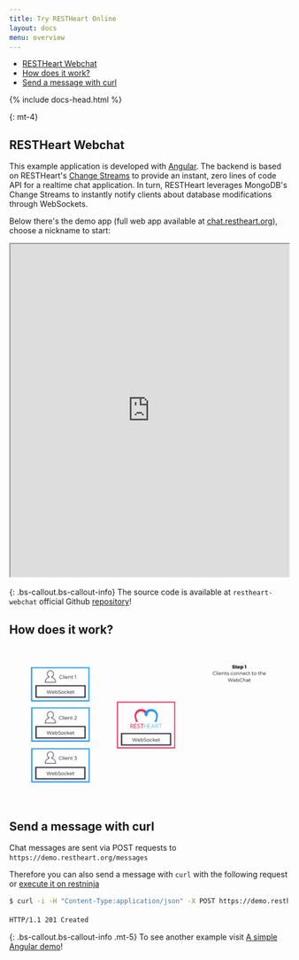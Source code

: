 ```yaml
---
title: Try RESTHeart Online
layout: docs
menu: overview
---
```


<div markdown="1" class="d-none d-xl-block col-xl-2 order-last bd-toc">

- [RESTHeart Webchat](#restheart-webchat)
- [How does it work?](#how-does-it-work)
- [Send a message with curl](#send-a-message-with-curl)

</div>
<div markdown="1" class="col-12 col-md-9 col-xl-8 py-md-3 bd-content">

{% include docs-head.html %}

{: mt-4}
## RESTHeart Webchat

This example application is developed with [Angular](https://angular.io). The backend is based on RESTHeart's [Change Streams](https://restheart.org/docs/mongodb-websocket) to provide an instant, zero lines of code API for a realtime chat application. In turn, RESTHeart leverages MongoDB's Change Streams to instantly notify clients about database modifications through WebSockets.

Below there's the demo app (full web app available at [chat.restheart.org](https://chat.restheart.org)), choose a nickname to start:

<iframe src="https://chat.restheart.org" width="100%" height="600px" title="restheat-ng-demo"></iframe>

{: .bs-callout.bs-callout-info}
The source code is available at `restheart-webchat`  official Github [repository](https://github.com/SoftInstigate/restheart-webchat)! 


## How does it work?

<div style="display: flex; justify-content: center">
<img src="/images/webchat-diagram.gif" class="img-fluid">
</div>


## Send a message with curl

Chat messages are sent via POST requests to `https://demo.restheart.org/messages`

Therefore you can also send a message with `curl` with the following request or <a href="http://restninja.io/share/1fd808b1f51037c8b2b36d43d6bc315a0325029c/3" class="btn btn-sm" target="_blank">execute it on restninja</a>

```bash
$ curl -i -H "Content-Type:application/json" -X POST https://demo.restheart.org/messages/ -d '{"from":"you", "message":"RESTHeart rocks!!" }'

HTTP/1.1 201 Created
```

{: .bs-callout.bs-callout-info .mt-5}
To see another example visit [A simple Angular demo](/docs/ng-demo/)!

</div>
